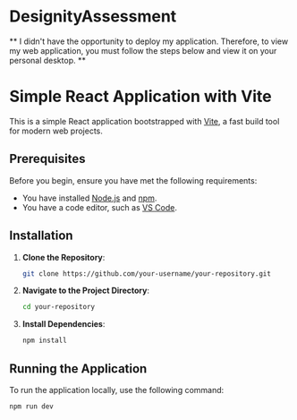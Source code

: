 # DesignityAssessment

** I didn't have the opportunity to deploy my application. Therefore, to view my web application, you must follow the steps below and view it on your personal desktop. **


# Simple React Application with Vite

This is a simple React application bootstrapped with [Vite](https://vitejs.dev/), a fast build tool for modern web projects.

## Prerequisites

Before you begin, ensure you have met the following requirements:
- You have installed [Node.js](https://nodejs.org/) and [npm](https://www.npmjs.com/).
- You have a code editor, such as [VS Code](https://code.visualstudio.com/).

## Installation

1. **Clone the Repository**:

    ```bash
    git clone https://github.com/your-username/your-repository.git
    ```

2. **Navigate to the Project Directory**:

    ```bash
    cd your-repository
    ```

3. **Install Dependencies**:

    ```bash
    npm install
    ```

## Running the Application

To run the application locally, use the following command:

```bash
npm run dev
